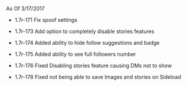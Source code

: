 As Of 3/17/2017

 - 1.7r-171 Fix spoof settings

 - 1.7r-173 Add option to completely disable stories features

 - 1.7r-174 Added ability to hide follow suggestions and badge

 - 1.7r-175 Added ability to see full followers number

 - 1.7r-176 Fixed Disabling stories feature causing DMs not to show

 - 1.7r-178 Fixed not being able to save Images and stories on Sideload
